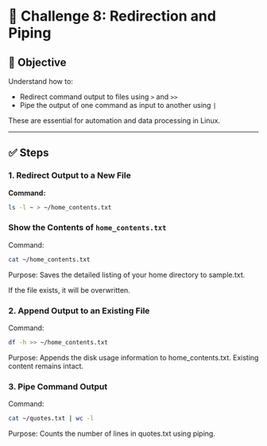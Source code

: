 # 🎯 Challenge 8: Redirection and Piping

## 🧠 Objective
Understand how to:
- Redirect command output to files using `>` and `>>`
- Pipe the output of one command as input to another using `|`

These are essential for automation and data processing in Linux.

---

## ✅ Steps

### 1. Redirect Output to a New File

**Command:**
```bash
ls -l ~ > ~/home_contents.txt
```

### Show the Contents of `home_contents.txt`
Command:

```bash
cat ~/home_contents.txt
```



Purpose:
Saves the detailed listing of your home directory to sample.txt.

If the file exists, it will be overwritten.

### 2. Append Output to an Existing File
Command:

```bash
df -h >> ~/home_contents.txt
```
Purpose:
Appends the disk usage information to home_contents.txt.
Existing content remains intact.

### 3. Pipe Command Output
Command:

```bash
cat ~/quotes.txt | wc -l
```
Purpose:
Counts the number of lines in quotes.txt using piping.
